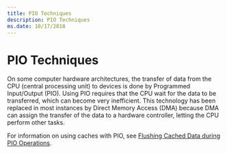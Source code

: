 ```yaml
---
title: PIO Techniques
description: PIO Techniques
ms.date: 10/17/2018
---
```


# PIO Techniques


On some computer hardware architectures, the transfer of data from the CPU (central processing unit) to devices is done by Programmed Input/Output (PIO). Using PIO requires that the CPU wait for the data to be transferred, which can become very inefficient. This technology has been replaced in most instances by Direct Memory Access (DMA) because DMA can assign the transfer of the data to a hardware controller, letting the CPU perform other tasks.

For information on using caches with PIO, see [Flushing Cached Data during PIO Operations](flushing-cached-data-during-pio-operations.md).

 

 





